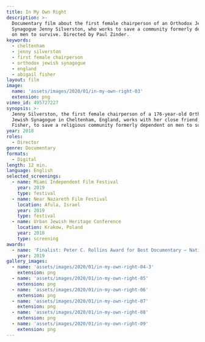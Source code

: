 ```yaml
---
title: In My Own Right
description: >-
  Documentary film about the first female chairperson of an Orthodox Jewish
  Synagogue Jenny Silverston, who works to save a community formerly dependent
  on men to survive. Directed by Paul Zinder.
keywords:
  - cheltenham
  - jenny silverston
  - first female chairperson
  - orthodox jewish synagogue
  - england
  - abigail fisher
layout: film
image:
  name: 'assets/images/2020/01/in-my-own-right-03'
  extension: png
vimeo_id: 495727227
synopsis: >-
  Jenny Silverston, the first female chairperson of a 176-year-old Orthodox
  Jewish Synagogue in Cheltenham, England, works with her close friend, Abigail
  Fisher, to save a religious community formerly dependent on men to survive.
year: 2018
roles:
  - Director
genre: Documentary
formats:
  - Digital
length: 12 min.
language: English
selected_screenings:
  - name: Miami Independent Film Festival
    year: 2019
    type: festival
  - name: Near Nazareth Film Festival
    location: Afula, Israel
    year: 2019
    type: festival
  - name: Urban Jewish Heritage Conference
    location: Krakow, Poland
    year: 2018
    type: screening
awards:
  - name: 'Finalist: Peter C. Rollins Award for Best Documentary – National Popular Culture Association Conference (Washington, D.C.)'
    year: 2019
gallery_images:
  - name: 'assets/images/2020/01/in-my-own-right-04-3'
    extension: png
  - name: 'assets/images/2020/01/in-my-own-right-05'
    extension: png
  - name: 'assets/images/2020/01/in-my-own-right-06'
    extension: png
  - name: 'assets/images/2020/01/in-my-own-right-07'
    extension: png
  - name: 'assets/images/2020/01/in-my-own-right-08'
    extension: png
  - name: 'assets/images/2020/01/in-my-own-right-09'
    extension: png
---
```


